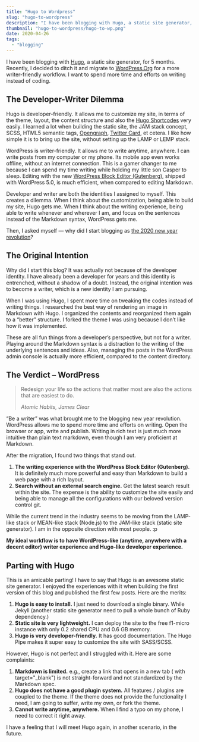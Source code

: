 ```yaml
---
title: "Hugo to Wordpress"
slug: "hugo-to-wordpress"
description: "I have been blogging with Hugo, a static site generator, for 5 months. Recently, I decided to ditch it and migrate to WordPress.Org for a more writer-friendly workflow. I want to spend more time and efforts on writing instead of coding."
thumbnail: "hugo-to-wordpress/hugo-to-wp.png"
date: 2020-04-26
tags:
  - "blogging"
---
```


I have been blogging with [Hugo](https://gohugo.io/), a static site generator, for 5 months. Recently, I decided to ditch it and migrate to [WordPress.Org](https://wordpress.org/) for a more writer-friendly workflow. I want to spend more time and efforts on writing instead of coding.

## The Developer-Writer Dilemma

Hugo is developer-friendly. It allows me to customize my site, in terms of the theme, layout, the content structure and also the [Hugo Shortcodes](https://gohugo.io/content-management/shortcodes/) very easily. I learned a lot when building the static site, the JAM stack concept, SCSS, HTML5 semantic tags, [Opengraph](https://ogp.me/), [Twitter Card](https://developer.twitter.com/en/docs/tweets/optimize-with-cards/guides/getting-started), et cetera. I like how simple it is to bring up the site, without setting up the LAMP or LEMP stack.

WordPress is writer-friendly. It allows me to write anytime, anywhere. I can write posts from my computer or my phone. Its mobile app even works offline, without an internet connection. This is a gamer changer to me because I can spend my time writing while holding my little son Casper to sleep. Editing with the new [WordPress Block Editor (Gutenberg)](https://wordpress.org/gutenberg/), shipped with WordPress 5.0, is much efficient, when compared to editing Markdown.

Developer and writer are both the identities I assigned to myself. This creates a dilemma. When I think about the customization, being able to build my site, Hugo gets me. When I think about the writing experience, being able to write whenever and wherever I am, and focus on the sentences instead of the Markdown syntax, WordPress gets me.

Then, I asked myself — why did I start blogging as [the 2020 new year revolution](/2019-year-end-reflection/)?

## The Original Intention

Why did I start this blog? It was actually not because of the developer identity. I have already been a developer for years and this identity is entrenched, without a shadow of a doubt. Instead, the original intention was to become a writer, which is a new identity I am pursuing.

When I was using Hugo, I spent more time on tweaking the codes instead of writing things. I researched the best way of rendering an image in Markdown with Hugo. I organized the contents and reorganized them again to a “better” structure. I forked the theme I was using because I don’t like how it was implemented.

These are all fun things from a developer’s perspective, but not for a writer. Playing around the Markdown syntax is a distraction to the writing of the underlying sentences and ideas. Also, managing the posts in the WordPress admin console is actually more efficient, compared to the content directory.

## The Verdict – WordPress

> Redesign your life so the actions that matter most are also the actions that are easiest to do.
>
> *Atomic Habits, James Clear*


“Be a writer” was what brought me to the blogging new year revolution. WordPress allows me to spend more time and efforts on writing. Open the browser or app, write and publish. Writing in rich text is just much more intuitive than plain text markdown, even though I am very proficient at Markdown.

After the migration, I found two things that stand out.

1. **The writing experience with the WordPress Block Editor (Gutenberg)**. It is definitely much more powerful and easy than Markdown to build a web page with a rich layout.
2. **Search without an external search engine.** Get the latest search result within the site.
   The expense is the ability to customize the site easily and being able to manage all the configurations with our beloved version control git.

While the current trend in the industry seems to be moving from the LAMP-like stack or MEAN-like stack (Node.js) to the JAM-like stack (static site generator). I am in the opposite direction with most people. :p

**My ideal workflow is to have WordPress-like (anytime, anywhere with a decent editor) writer experience and Hugo-like developer experience.**

## Parting with Hugo

This is an amicable parting! I have to say that Hugo is an awesome static site generator. I enjoyed the experiences with it when building the first version of this blog and published the first few posts. Here are the merits:

1. **Hugo is easy to install.** I just need to download a single binary. While Jekyll (another static site generator need to pull a whole bunch of Ruby dependency.)
2. **Static site is very lightweight.** I can deploy the site to the free f1-micro instance with only 0.2 shared CPU and 0.6 GB memory.
3. **Hugo is very developer-friendly.** It has good documentation. The Hugo Pipe makes it super easy to customize the site with SASS/SCSS.

However, Hugo is not perfect and I struggled with it. Here are some complaints:

1. **Markdown is limited.** e.g., create a link that opens in a new tab (<a> with target="_blank") is not straight-forward and not standardized by the Markdown spec.
2. **Hugo does not have a good plugin system.** All features / plugins are coupled to the theme. If the theme does not provide the functionality I need, I am going to suffer, write my own, or fork the theme.
3. **Cannot write anytime, anywhere.** When I find a typo on my phone, I need to correct it right away.

I have a feeling that I will meet Hugo again, in another scenario, in the future.